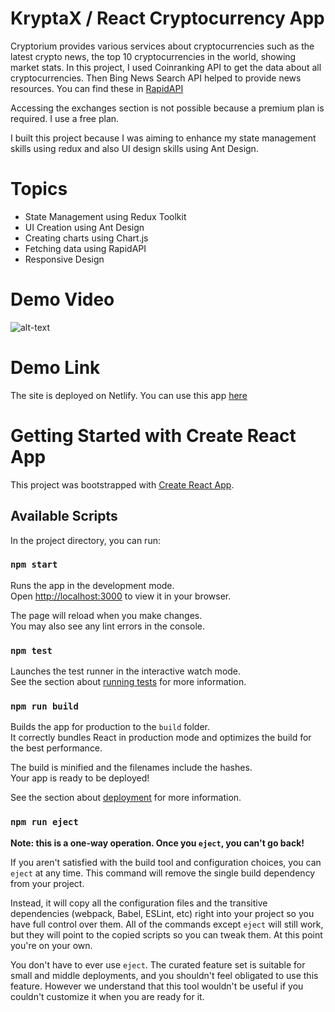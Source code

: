 # KryptaX / React Cryptocurrency App

Cryptorium provides various services about cryptocurrencies such as the latest crypto news, the top 10 cryptocurrencies in the world, showing market stats. In this project, I used Coinranking API to get the data about all cryptocurrencies. Then Bing News Search API helped to provide news resources. You can find these in [RapidAPI](https://rapidapi.com/Coinranking/api/coinranking1)

Accessing the exchanges section is not possible because a premium plan is required. I use a free plan.

I built this project because I was aiming to enhance my state management skills using redux and also UI design skills using Ant Design.


# Topics
* State Management using Redux Toolkit
* UI Creation using Ant Design
* Creating charts using Chart.js
* Fetching data using RapidAPI
* Responsive Design

# Demo Video
![alt-text](https://github.com/varun442/kryptax/blob/master/KyrptaX.gif)

# Demo Link 
The site is deployed on Netlify. You can use this app [here](https://kryptax.netlify.app/) 

# Getting Started with Create React App

This project was bootstrapped with [Create React App](https://github.com/facebook/create-react-app).

## Available Scripts

In the project directory, you can run:

### `npm start`

Runs the app in the development mode.\
Open [http://localhost:3000](http://localhost:3000) to view it in your browser.

The page will reload when you make changes.\
You may also see any lint errors in the console.

### `npm test`

Launches the test runner in the interactive watch mode.\
See the section about [running tests](https://facebook.github.io/create-react-app/docs/running-tests) for more information.

### `npm run build`

Builds the app for production to the `build` folder.\
It correctly bundles React in production mode and optimizes the build for the best performance.

The build is minified and the filenames include the hashes.\
Your app is ready to be deployed!

See the section about [deployment](https://facebook.github.io/create-react-app/docs/deployment) for more information.

### `npm run eject`

**Note: this is a one-way operation. Once you `eject`, you can't go back!**

If you aren't satisfied with the build tool and configuration choices, you can `eject` at any time. This command will remove the single build dependency from your project.

Instead, it will copy all the configuration files and the transitive dependencies (webpack, Babel, ESLint, etc) right into your project so you have full control over them. All of the commands except `eject` will still work, but they will point to the copied scripts so you can tweak them. At this point you're on your own.

You don't have to ever use `eject`. The curated feature set is suitable for small and middle deployments, and you shouldn't feel obligated to use this feature. However we understand that this tool wouldn't be useful if you couldn't customize it when you are ready for it.
